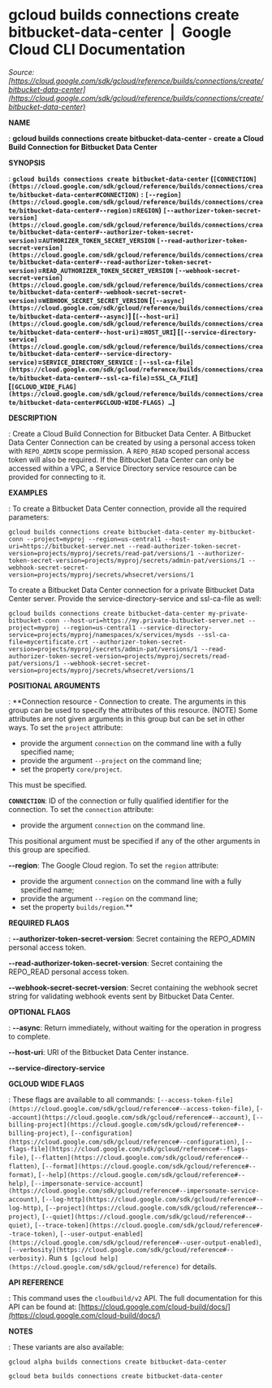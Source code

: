 # gcloud builds connections create bitbucket-data-center  |  Google Cloud CLI Documentation

*Source: [https://cloud.google.com/sdk/gcloud/reference/builds/connections/create/bitbucket-data-center](https://cloud.google.com/sdk/gcloud/reference/builds/connections/create/bitbucket-data-center)*

**NAME**

: **gcloud builds connections create bitbucket-data-center - create a Cloud Build Connection for Bitbucket Data Center**

**SYNOPSIS**

: **`gcloud builds connections create bitbucket-data-center` (`[CONNECTION](https://cloud.google.com/sdk/gcloud/reference/builds/connections/create/bitbucket-data-center#CONNECTION)` : `[--region](https://cloud.google.com/sdk/gcloud/reference/builds/connections/create/bitbucket-data-center#--region)`=`REGION`) `[--authorizer-token-secret-version](https://cloud.google.com/sdk/gcloud/reference/builds/connections/create/bitbucket-data-center#--authorizer-token-secret-version)`=`AUTHORIZER_TOKEN_SECRET_VERSION` `[--read-authorizer-token-secret-version](https://cloud.google.com/sdk/gcloud/reference/builds/connections/create/bitbucket-data-center#--read-authorizer-token-secret-version)`=`READ_AUTHORIZER_TOKEN_SECRET_VERSION` `[--webhook-secret-secret-version](https://cloud.google.com/sdk/gcloud/reference/builds/connections/create/bitbucket-data-center#--webhook-secret-secret-version)`=`WEBHOOK_SECRET_SECRET_VERSION` [`[--async](https://cloud.google.com/sdk/gcloud/reference/builds/connections/create/bitbucket-data-center#--async)`] [`[--host-uri](https://cloud.google.com/sdk/gcloud/reference/builds/connections/create/bitbucket-data-center#--host-uri)`=`HOST_URI`] [`[--service-directory-service](https://cloud.google.com/sdk/gcloud/reference/builds/connections/create/bitbucket-data-center#--service-directory-service)`=`SERVICE_DIRECTORY_SERVICE` : `[--ssl-ca-file](https://cloud.google.com/sdk/gcloud/reference/builds/connections/create/bitbucket-data-center#--ssl-ca-file)`=`SSL_CA_FILE`] [`[GCLOUD_WIDE_FLAG](https://cloud.google.com/sdk/gcloud/reference/builds/connections/create/bitbucket-data-center#GCLOUD-WIDE-FLAGS) …`]**

**DESCRIPTION**

: Create a Cloud Build Connection for Bitbucket Data Center.
A Bitbucket Data Center Connection can be created by using a personal access
token with `REPO_ADMIN` scope permission. A `REPO_READ`
scoped personal access token will also be required.
If the Bitbucket Data Center can only be accessed within a VPC, a Service
Directory service resource can be provided for connecting to it.

**EXAMPLES**

: To create a Bitbucket Data Center connection, provide all the required
parameters:

```
gcloud builds connections create bitbucket-data-center my-bitbucket-conn --project=myproj --region=us-central1 --host-uri=https://bitbucket-server.net --read-authorizer-token-secret-version=projects/myproj/secrets/read-pat/versions/1 --authorizer-token-secret-version=projects/myproj/secrets/admin-pat/versions/1 --webhook-secret-secret-version=projects/myproj/secrets/whsecret/versions/1
```

To create a Bitbucket Data Center connection for a private Bitbucket Data Center
server. Provide the service-directory-service and ssl-ca-file as well:

```
gcloud builds connections create bitbucket-data-center my-private-bitbucket-conn --host-uri=https://my.private-bitbucket-server.net --project=myproj --region=us-central1 --service-directory-service=projects/myproj/namespaces/x/services/mysds --ssl-ca-file=mycertificate.crt --authorizer-token-secret-version=projects/myproj/secrets/admin-pat/versions/1 --read-authorizer-token-secret-version=projects/myproj/secrets/read-pat/versions/1 --webhook-secret-secret-version=projects/myproj/secrets/whsecret/versions/1
```

**POSITIONAL ARGUMENTS**

: **Connection resource - Connection to create. The arguments in this group can be
used to specify the attributes of this resource. (NOTE) Some attributes are not
given arguments in this group but can be set in other ways.
To set the `project` attribute:

- provide the argument `connection` on the command line with a fully
specified name;
- provide the argument `--project` on the command line;
- set the property `core/project`.

This must be specified.

**`CONNECTION`**:
ID of the connection or fully qualified identifier for the connection.
To set the `connection` attribute:

- provide the argument `connection` on the command line.

This positional argument must be specified if any of the other arguments in this
group are specified.

**--region**:
The Google Cloud region.
To set the `region` attribute:

- provide the argument `connection` on the command line with a fully
specified name;
- provide the argument `--region` on the command line;
- set the property `builds/region`.**

**REQUIRED FLAGS**

: **--authorizer-token-secret-version**:
Secret containing the REPO_ADMIN personal access token.

**--read-authorizer-token-secret-version**:
Secret containing the REPO_READ personal access token.

**--webhook-secret-secret-version**:
Secret containing the webhook secret string for validating webhook events sent
by Bitbucket Data Center.

**OPTIONAL FLAGS**

: **--async**:
Return immediately, without waiting for the operation in progress to complete.

**--host-uri**:
URI of the Bitbucket Data Center instance.

**--service-directory-service**

**GCLOUD WIDE FLAGS**

: These flags are available to all commands: `[--access-token-file](https://cloud.google.com/sdk/gcloud/reference#--access-token-file)`,
`[--account](https://cloud.google.com/sdk/gcloud/reference#--account)`, `[--billing-project](https://cloud.google.com/sdk/gcloud/reference#--billing-project)`,
`[--configuration](https://cloud.google.com/sdk/gcloud/reference#--configuration)`,
`[--flags-file](https://cloud.google.com/sdk/gcloud/reference#--flags-file)`,
`[--flatten](https://cloud.google.com/sdk/gcloud/reference#--flatten)`, `[--format](https://cloud.google.com/sdk/gcloud/reference#--format)`, `[--help](https://cloud.google.com/sdk/gcloud/reference#--help)`, `[--impersonate-service-account](https://cloud.google.com/sdk/gcloud/reference#--impersonate-service-account)`,
`[--log-http](https://cloud.google.com/sdk/gcloud/reference#--log-http)`,
`[--project](https://cloud.google.com/sdk/gcloud/reference#--project)`, `[--quiet](https://cloud.google.com/sdk/gcloud/reference#--quiet)`, `[--trace-token](https://cloud.google.com/sdk/gcloud/reference#--trace-token)`, `[--user-output-enabled](https://cloud.google.com/sdk/gcloud/reference#--user-output-enabled)`,
`[--verbosity](https://cloud.google.com/sdk/gcloud/reference#--verbosity)`.
Run `$ [gcloud help](https://cloud.google.com/sdk/gcloud/reference)` for details.

**API REFERENCE**

: This command uses the `cloudbuild/v2` API. The full documentation for
this API can be found at: [https://cloud.google.com/cloud-build/docs/](https://cloud.google.com/cloud-build/docs/)

**NOTES**

: These variants are also available:

```
gcloud alpha builds connections create bitbucket-data-center
```

```
gcloud beta builds connections create bitbucket-data-center
```
